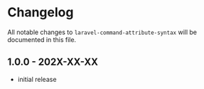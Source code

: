 # Changelog

All notable changes to `laravel-command-attribute-syntax` will be documented in this file.

## 1.0.0 - 202X-XX-XX

- initial release

